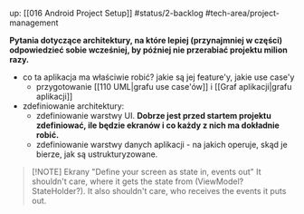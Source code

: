 up: [[016 Android Project Setup]]
#status/2-backlog
#tech-area/project-management

**Pytania dotyczące architektury, na które lepiej (przynajmniej w części) odpowiedzieć sobie wcześniej, by później nie przerabiać projektu milion razy.**

- co ta aplikacja ma właściwie robić? jakie są jej feature'y, jakie use case'y
	- przygotowanie [[110 UML|grafu use case'ów]] i [[Graf aplikacji|grafu aplikacji]]
- zdefiniowanie architektury:
	- zdefiniowanie warstwy UI. **Dobrze jest przed startem projektu zdefiniować, ile będzie ekranów i co każdy z nich ma dokładnie robić.**
	- zdefiniowanie warstwy danych aplikacji - na jakich operuje, skąd je bierze, jak są ustrukturyzowane.

> [!NOTE] Ekrany
> "Define your screen as state in, events out"
It shouldn't care, where it gets the state from (ViewModel? StateHolder?). 
It also shouldn't care, who receives the events it puts out.
